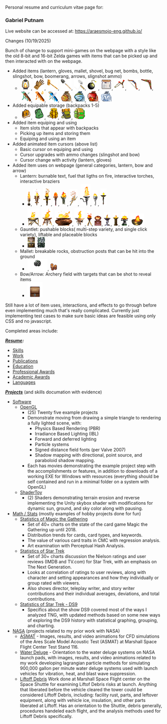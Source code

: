 Personal resume and curriculum vitae page for:

### Gabriel Putnam

Live website can be accessed at: https://araesmojo-eng.github.io/

Changes (10/19/2025)

Bunch of change to support mini-games on the webpage with a style like the old 8-bit and 16-bit Zelda games with items that can be picked up and then interacted with on the webpage.

- Added items (lantern, gloves, mallet, shovel, bug net, bombs, bottle, slingshot, bow, boomerang, arrows, slignshot ammo)
  - <img src="items/item_lantern2_icn.png">, <img src="items/item_glove2_icn.png">, <img src="items/item_mallet_icn.png">, <img src="items/item_shovel_icn.png">, <img src="items/item_bug_net_icn.png">, <img src="items/item_bomb_icn.png">, <img src="items/item_bottle_icn.png">, <img src="items/item_slingshot_icn.png">, <img src="items/item_bow_icn.png">, <img src="items/item_boomerang_icn.png">, <img src="items/item_arrow_quiver_icn.png">, <img src="items/item_arrow_quiver_fire_icn.png">, <img src="items/item_arrow_quiver_lightning_icn.png">, <img src="items/item_seed_deku_bag_icn.png">, <img src="items/item_seed_gale_bag_icn.png">, <img src="items/item_seed_ember_bag_icn.png">, <img src="items/item_ice_cube_bag_icn.png">
- Added equipable storage (backpacks 1-5)
  - <img src="items/backpack_01.png">, <img src="items/backpack_02.png">, <img src="items/backpack_03.png">, <img src="items/backpack_04.png">, <img src="items/backpack_05.png">
- Added item equiping and using
  - Item slots that appear with backpacks
  - Picking up items and storing them
  - Equiping and using an item
- Added animated item cursors (above list)
  - Basic cursor on equiping and using
  - Cursor upgrades with ammo changes (slingshot and bow)
  - Cursor change with activity (lantern, gloves)
- Added item uses on webpage (general categories, lantern, bow and arrow)
  - Lantern: burnable text, fuel that ligths on fire, interactive torches, interactive braziers
    - <img src="items/fire_torch1.gif">, <img src="items/fire_torch2.gif">, <img src="items/fire_torch3.gif">, <img src="items/fire_torch4.gif">, <img src="items/fire_torch5.gif">, <img src="items/fire_torch6.gif">, <img src="items/fire_torch7.gif">, <img src="items/fire_torch8.gif">, <img src="items/fire_torch9.gif">
    - <img src="items/fire_brazier1.gif">, <img src="items/fire_brazier2.gif">, <img src="items/fire_brazier3.gif">, <img src="items/fire_brazier4.gif">, <img src="items/fire_brazier5.gif">, <img src="items/fire_brazier6.gif">, <img src="items/fire_brazier7.gif">, <img src="items/fire_brazier8.gif">, <img src="items/fire_brazier9.gif">, <img src="items/fire_brazier10.gif">
  - Gauntlet: pushable blocks( multi-step variety, and single click variety), liftable and placeable blocks
    - <img src="items/block_pushable.png">, <img src="items/block_liftable.png">
  - Mallet: breakable rocks, obstruction posts that can be hit into the ground
    - <img src="items/rock_break.gif">, <img src="items/wooden_post_mallet_3_3_hit.gif">
  - Bow/Arrow: Archery field with targets that can be shot to reveal items
    - <img src="items/chest.gif">

Still have a lot of item uses, interactions, and effects to go through before even implementing much that's really complicated.
Currently just implementing test cases to make sure basic ideas are feasible using only CSS and no javascript.

Completed areas include:

***[Resume](https://araesmojo-eng.github.io/index.html#section_resume):***
- [Skills](https://araesmojo-eng.github.io/index.html#rsm_skills_trg)
- [Work](https://araesmojo-eng.github.io/index.html#rsm_work_trg)
- [Publications](https://araesmojo-eng.github.io/index.html#rsm_publications_trg)
- [Education](https://araesmojo-eng.github.io/index.html#rsm_education_trg)
- [Professional Awards](https://araesmojo-eng.github.io/index.html#rsm_prof_awards_trg)
- [Academic Awards](https://araesmojo-eng.github.io/index.html#rsm_academic_awards_trg)
- [Languages](https://araesmojo-eng.github.io/index.html#rsm_languages_trg)

***[Projects](https://araesmojo-eng.github.io/index.html#section_projects)*** (and skills documation with evidence)
- [Software](https://araesmojo-eng.github.io/index.html#prj_sftwr_trg)
  - [OpenGL](https://araesmojo-eng.github.io/index.html#prj_sftwr_opengl_trg)
    - (25) Twenty five example projects
    - Demonstrate moving from drawing a simple triangle to rendering a fully lighted scene, with:
      - Physics Based Rendering (PBR)
      - Irradiance Based Lighting (IBL)
      - Forward and deferred lighting
      - Particle systems
      - Signed distance field fonts (per Valve 2007)
      - Shadow mapping with directional, point source, and paraboloid shadow mapping.
    - Each has movies demonstrating the example project step with the accomplishments or features, in addition to downloads of a working EXE for Windows with resources (everything should be self contained and run in a minimal folder on a system with OpenGL)
  - [ShaderToy](https://araesmojo-eng.github.io/index.html#prj_sftwr_shadertoy_trg)
    - (2) Shaders demonstrating terrain erosion and reverse implementing the Unity skybox shader with modifications for dynamic sun, ground, and sky color along with pausing.
- [Math / Stats](https://araesmojo-eng.github.io/index.html#prj_math_trg) (mostly examples of hobby projects done for fun)
  - [Statistics of Magic the Gathering](https://araesmojo-eng.github.io/index.html#prj_math_mtg_stats_trg)
    - Set of 40+ charts on the state of the card game Magic the Gathering up until 2018.
    - Distribution trends for cards, card types, and keywords.
    - The value of various card traits in CMC with regression analysis.
    - Art examination with Perceptual Hash Analysis.
  - [Statistics of Star Trek](https://araesmojo-eng.github.io/index.html#prj_math_star_trek_stats_trg)
    - Set of 30+ charts discussion the Nielson ratings and user reviews (IMDB and TV.com) for Star Trek, with an emphasis on The Next Generation.
    - Looks at correlation of ratings to user reviews, along with character and setting appearances and how they individually or group rated with viewers.
    - Also shows director, teleplay writer, and story writer contributions and their individual averages, deviations, and total contributions.
  - [Statistics of Star Trek - DS9](https://araesmojo-eng.github.io/index.html#prj_math_star_trek_stats_ds9_trg)
    - Specifics about the show DS9 covered most of the ways I analyzed TNG, with updated methods based on some new ways of exploring the DS9 history with statistical graphing, grouping, and charting.
- [NASA](https://araesmojo-eng.github.io/index.html#prj_nasa_trg) (projects related to my prior work with NASA)
  - [ASMAT](https://araesmojo-eng.github.io/index.html#prj_nasa_asmat_trg) - Images, results, and video animations for CFD simulations of the Ares Scale Model Acoustic Test (ASMAT) at Marshall Space Flight Center Test Stand 116.
  - [Water Deluge](https://araesmojo-eng.github.io/index.html#prj_nasa_water_trg) - Orientation to the water deluge systems on NASA launch pads, with images, results, and video animations related to my work developing lagrangian particle methods for simulating 900,000 gallon per minute water deluge systems used with launch vehicles for vibration, heat, and blast wave suppression.
  - [Liftoff Debris](https://araesmojo-eng.github.io/index.html#prj_nasa_liftoff_debris_trg) Work done at Marshall Space Flight center on the Space Shuttle for examining Liftof Debris risks at launch.  Anything that liberated before the vehicle cleared the tower could be considered Liftoff Debris, including: facility rust, parts, and leftover equipment, along with vehicle ice, insulation, and other parts liberated at Liftoff.  Has an orientation to the Shuttle, debris generally, procedures handeled each flight, and the analysis methods used for Liftoff Debris specifically.
